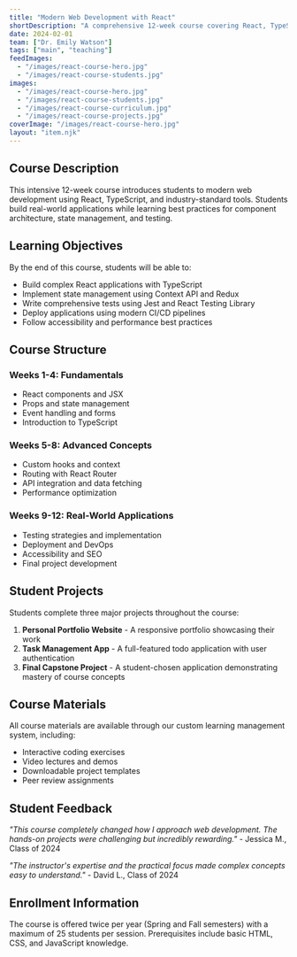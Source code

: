 ```yaml
---
title: "Modern Web Development with React"
shortDescription: "A comprehensive 12-week course covering React, TypeScript, and modern development practices."
date: 2024-02-01
team: ["Dr. Emily Watson"]
tags: ["main", "teaching"]
feedImages: 
  - "/images/react-course-hero.jpg"
  - "/images/react-course-students.jpg"
images:
  - "/images/react-course-hero.jpg"
  - "/images/react-course-students.jpg"
  - "/images/react-course-curriculum.jpg"
  - "/images/react-course-projects.jpg"
coverImage: "/images/react-course-hero.jpg"
layout: "item.njk"
---
```


## Course Description

This intensive 12-week course introduces students to modern web development using React, TypeScript, and industry-standard tools. Students build real-world applications while learning best practices for component architecture, state management, and testing.

## Learning Objectives

By the end of this course, students will be able to:

- Build complex React applications with TypeScript
- Implement state management using Context API and Redux
- Write comprehensive tests using Jest and React Testing Library
- Deploy applications using modern CI/CD pipelines
- Follow accessibility and performance best practices

## Course Structure

### Weeks 1-4: Fundamentals
- React components and JSX
- Props and state management
- Event handling and forms
- Introduction to TypeScript

### Weeks 5-8: Advanced Concepts
- Custom hooks and context
- Routing with React Router
- API integration and data fetching
- Performance optimization

### Weeks 9-12: Real-World Applications
- Testing strategies and implementation
- Deployment and DevOps
- Accessibility and SEO
- Final project development

## Student Projects

Students complete three major projects throughout the course:

1. **Personal Portfolio Website** - A responsive portfolio showcasing their work
2. **Task Management App** - A full-featured todo application with user authentication
3. **Final Capstone Project** - A student-chosen application demonstrating mastery of course concepts

## Course Materials

All course materials are available through our custom learning management system, including:

- Interactive coding exercises
- Video lectures and demos
- Downloadable project templates
- Peer review assignments

## Student Feedback

*"This course completely changed how I approach web development. The hands-on projects were challenging but incredibly rewarding."* - Jessica M., Class of 2024

*"The instructor's expertise and the practical focus made complex concepts easy to understand."* - David L., Class of 2024

## Enrollment Information

The course is offered twice per year (Spring and Fall semesters) with a maximum of 25 students per session. Prerequisites include basic HTML, CSS, and JavaScript knowledge.